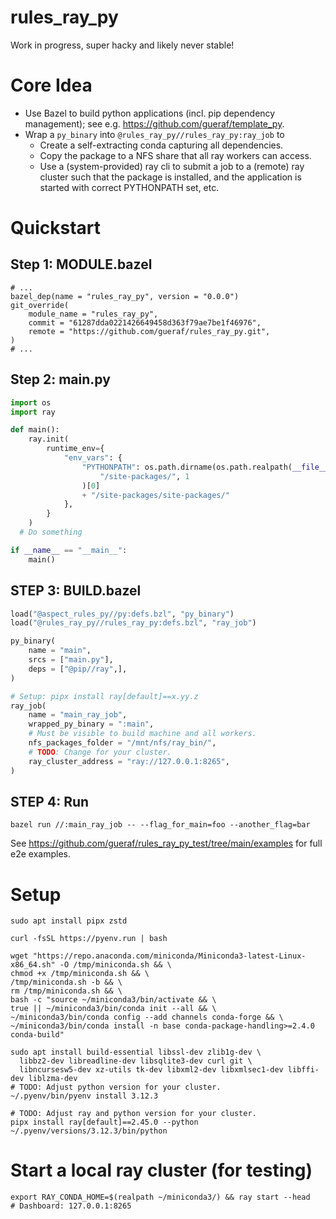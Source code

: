 # rules_ray_py

Work in progress, super hacky and likely never stable!

# Core Idea
- Use Bazel to build python applications (incl. pip dependency management); see e.g. https://github.com/gueraf/template_py.
- Wrap a `py_binary` into `@rules_ray_py//rules_ray_py:ray_job` to
  - Create a self-extracting conda capturing all dependencies.
  - Copy the package to a NFS share that all ray workers can access.
  - Use a (system-provided) ray cli to submit a job to a (remote) ray cluster such that the package is installed, and the application is started with correct PYTHONPATH set, etc.

# Quickstart
## Step 1: MODULE.bazel
```
# ...
bazel_dep(name = "rules_ray_py", version = "0.0.0")
git_override(
    module_name = "rules_ray_py",
    commit = "61287dda0221426649458d363f79ae7be1f46976",
    remote = "https://github.com/gueraf/rules_ray_py.git",
)
# ...
```

## Step 2: main.py
```python
import os
import ray

def main():
    ray.init(
        runtime_env={
            "env_vars": {
                "PYTHONPATH": os.path.dirname(os.path.realpath(__file__)).split(
                    "/site-packages/", 1
                )[0]
                + "/site-packages/site-packages/"
            },
        }
    )
  # Do something

if __name__ == "__main__":
    main()
```

## STEP 3: BUILD.bazel
```python
load("@aspect_rules_py//py:defs.bzl", "py_binary")
load("@rules_ray_py//rules_ray_py:defs.bzl", "ray_job")

py_binary(
    name = "main",
    srcs = ["main.py"],
    deps = ["@pip//ray",],
)

# Setup: pipx install ray[default]==x.yy.z
ray_job(
    name = "main_ray_job",
    wrapped_py_binary = ":main",
    # Must be visible to build machine and all workers.
    nfs_packages_folder = "/mnt/nfs/ray_bin/",
    # TODO: Change for your cluster.
    ray_cluster_address = "ray://127.0.0.1:8265",
)
```

## STEP 4: Run
```shell
bazel run //:main_ray_job -- --flag_for_main=foo --another_flag=bar
```

See https://github.com/gueraf/rules_ray_py_test/tree/main/examples for full e2e examples.

# Setup
```shell
sudo apt install pipx zstd

curl -fsSL https://pyenv.run | bash

wget "https://repo.anaconda.com/miniconda/Miniconda3-latest-Linux-x86_64.sh" -O /tmp/miniconda.sh && \
chmod +x /tmp/miniconda.sh && \
/tmp/miniconda.sh -b && \
rm /tmp/miniconda.sh && \
bash -c "source ~/miniconda3/bin/activate && \
true || ~/miniconda3/bin/conda init --all && \
~/miniconda3/bin/conda config --add channels conda-forge && \
~/miniconda3/bin/conda install -n base conda-package-handling>=2.4.0 conda-build"

sudo apt install build-essential libssl-dev zlib1g-dev \
  libbz2-dev libreadline-dev libsqlite3-dev curl git \
  libncursesw5-dev xz-utils tk-dev libxml2-dev libxmlsec1-dev libffi-dev liblzma-dev
# TODO: Adjust python version for your cluster.
~/.pyenv/bin/pyenv install 3.12.3

# TODO: Adjust ray and python version for your cluster.
pipx install ray[default]==2.45.0 --python ~/.pyenv/versions/3.12.3/bin/python
```

# Start a local ray cluster (for testing)
```shell
export RAY_CONDA_HOME=$(realpath ~/miniconda3/) && ray start --head
# Dashboard: 127.0.0.1:8265
```
